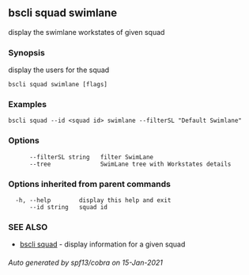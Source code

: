 ## bscli squad swimlane

display the swimlane workstates of given squad

### Synopsis

display the users for the squad
	

```
bscli squad swimlane [flags]
```

### Examples

```
bscli squad --id <squad id> swimlane --filterSL "Default Swimlane" 
```

### Options

```
      --filterSL string   filter SwimLane
      --tree              SwimLane tree with Workstates details
```

### Options inherited from parent commands

```
  -h, --help        display this help and exit
      --id string   squad id
```

### SEE ALSO

* [bscli squad](bscli_squad.md)	 - display information for a given squad

###### Auto generated by spf13/cobra on 15-Jan-2021
